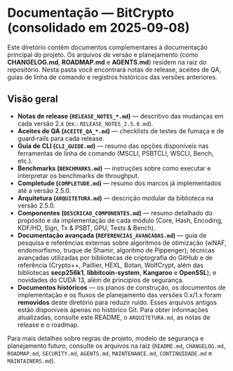 # Documentação — BitCrypto (consolidado em 2025‑09‑08)

Este diretório contém documentos complementares à documentação principal do projeto.  Os arquivos de versão e planejamento (como **CHANGELOG.md**, **ROADMAP.md** e **AGENTS.md**) residem na raiz do repositório.  Nesta pasta você encontrará notas de release, aceites de QA, guias de linha de comando e registros históricos das versões anteriores.

## Visão geral

- **Notas de release (`RELEASE_NOTES_*.md`)** — descritivo das mudanças em cada versão 2.x (ex.: `RELEASE_NOTES_2.5.0.md`).
- **Aceites de QA (`ACEITE_QA_*.md`)** — checklists de testes de fumaça e de guard‑rails para cada release.
- **Guia de CLI (`CLI_GUIDE.md`)** — resumo das opções disponíveis nas ferramentas de linha de comando (MSCLI, PSBTCLI, WSCLI, Bench, etc.).
- **Benchmarks (`BENCHMARKS.md`)** — instruções sobre como executar e interpretar os benchmarks de throughput.
- **Completude (`COMPLETUDE.md`)** — resumo dos marcos já implementados até a versão 2.5.0.
- **Arquitetura (`ARQUITETURA.md`)** — descrição modular da biblioteca na versão 2.5.0.
- **Componentes (`DESCRICAO_COMPONENTES.md`)** — resumo detalhado do propósito e da implementação de cada módulo (Core, Hash, Encoding, KDF/HD, Sign, Tx & PSBT, GPU, Tests & Bench).
- **Documentação avançada (`REFERENCIAS_AVANCADAS.md`)** — guia de pesquisa e referências externas sobre algoritmos de otimização (wNAF, endomorfismo, truque de Shamir, algoritmo de Pippenger); técnicas avançadas utilizadas por bibliotecas de criptografia do GitHub e de referência (Crypto++, Paillier, HEXL, Botan, WolfCrypt, além das bibliotecas **secp256k1**, **libbitcoin‑system**, **Kangaroo** e **OpenSSL**); e novidades do CUDA 13, além de princípios de segurança.
- **Documentos históricos** — os planos de construção, os documentos de implementação e os fluxos de planejamento das versões 0.x/1.x foram **removidos** deste diretório para reduzir ruído. Esses arquivos antigos estão disponíveis apenas no histórico Git. Para obter informações atualizadas, consulte este README, o `ARQUITETURA.md`, as notas de release e o roadmap.

Para mais detalhes sobre regras de projeto, modelo de segurança e planejamento futuro, consulte os arquivos na raiz (`README.md`, `CHANGELOG.md`, `ROADMAP.md`, `SECURITY.md`, `AGENTS.md`, `MAINTENANCE.md`, `CONTINUIDADE.md` e `MAINTAINERS.md`).